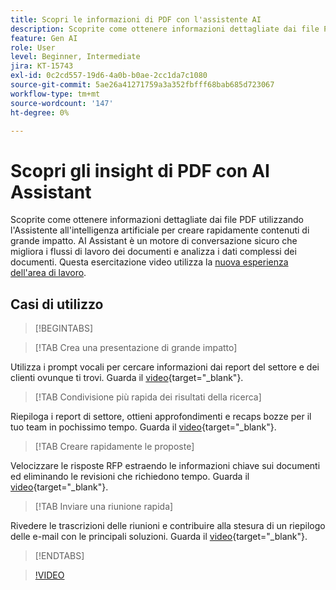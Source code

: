 ```yaml
---
title: Scopri le informazioni di PDF con l'assistente AI
description: Scoprite come ottenere informazioni dettagliate dai file PDF utilizzando l'Assistente all'intelligenza artificiale
feature: Gen AI
role: User
level: Beginner, Intermediate
jira: KT-15743
exl-id: 0c2cd557-19d6-4a0b-b0ae-2cc1da7c1080
source-git-commit: 5ae26a41271759a3a352fbfff68bab685d723067
workflow-type: tm+mt
source-wordcount: '147'
ht-degree: 0%

---
```


# Scopri gli insight di PDF con AI Assistant

Scoprite come ottenere informazioni dettagliate dai file PDF utilizzando l&#39;Assistente all&#39;intelligenza artificiale per creare rapidamente contenuti di grande impatto. AI Assistant è un motore di conversazione sicuro che migliora i flussi di lavoro dei documenti e analizza i dati complessi dei documenti. Questa esercitazione video utilizza la [nuova esperienza dell&#39;area di lavoro](new-workspace.md).

## Casi di utilizzo

>[!BEGINTABS]

>[!TAB Crea una presentazione di grande impatto]

Utilizza i prompt vocali per cercare informazioni dai report del settore e dei clienti ovunque ti trovi. Guarda il [video](https://video.tv.adobe.com/v/3428811?quality=12&learn=on&hidetitle=true){target="_blank"}.

>[!TAB Condivisione più rapida dei risultati della ricerca]

Riepiloga i report di settore, ottieni approfondimenti e recaps bozze per il tuo team in pochissimo tempo. Guarda il [video](https://video.tv.adobe.com/v/3427286?quality=12&learn=on&hidetitle=true){target="_blank"}.

>[!TAB Creare rapidamente le proposte]

Velocizzare le risposte RFP estraendo le informazioni chiave sui documenti ed eliminando le revisioni che richiedono tempo. Guarda il [video](https://video.tv.adobe.com/v/3428639?quality=12&learn=on&hidetitle=true){target="_blank"}.

>[!TAB Inviare una riunione rapida]

Rivedere le trascrizioni delle riunioni e contribuire alla stesura di un riepilogo delle e-mail con le principali soluzioni. Guarda il [video](https://video.tv.adobe.com/v/3427292?quality=12&learn=on&hidetitle=true){target="_blank"}.

>[!ENDTABS]

>[!VIDEO](https://video.tv.adobe.com/v/3430512?enablevpops&quality=12&learn=on&hidetitle=true)
